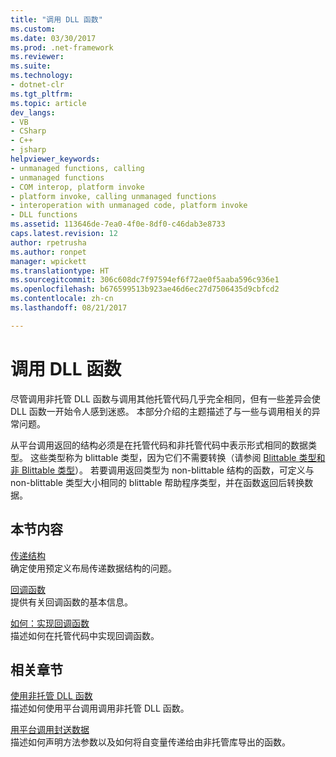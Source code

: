 ```yaml
---
title: "调用 DLL 函数"
ms.custom: 
ms.date: 03/30/2017
ms.prod: .net-framework
ms.reviewer: 
ms.suite: 
ms.technology:
- dotnet-clr
ms.tgt_pltfrm: 
ms.topic: article
dev_langs:
- VB
- CSharp
- C++
- jsharp
helpviewer_keywords:
- unmanaged functions, calling
- unmanaged functions
- COM interop, platform invoke
- platform invoke, calling unmanaged functions
- interoperation with unmanaged code, platform invoke
- DLL functions
ms.assetid: 113646de-7ea0-4f0e-8df0-c46dab3e8733
caps.latest.revision: 12
author: rpetrusha
ms.author: ronpet
manager: wpickett
ms.translationtype: HT
ms.sourcegitcommit: 306c608dc7f97594ef6f72ae0f5aaba596c936e1
ms.openlocfilehash: b676599513b923ae46d6ec27d7506435d9cbfcd2
ms.contentlocale: zh-cn
ms.lasthandoff: 08/21/2017

---
```

# <a name="calling-a-dll-function"></a>调用 DLL 函数
尽管调用非托管 DLL 函数与调用其他托管代码几乎完全相同，但有一些差异会使 DLL 函数一开始令人感到迷惑。 本部分介绍的主题描述了与一些与调用相关的异常问题。  
  
 从平台调用返回的结构必须是在托管代码和非托管代码中表示形式相同的数据类型。 这些类型称为 blittable 类型，因为它们不需要转换（请参阅 [Blittable 类型和非 Blittable 类型](../../../docs/framework/interop/blittable-and-non-blittable-types.md)）。 若要调用返回类型为 non-blittable 结构的函数，可定义与 non-blittable 类型大小相同的 blittable 帮助程序类型，并在函数返回后转换数据。  
  
## <a name="in-this-section"></a>本节内容  
 [传递结构](../../../docs/framework/interop/passing-structures.md)  
 确定使用预定义布局传递数据结构的问题。  
  
 [回调函数](../../../docs/framework/interop/callback-functions.md)  
 提供有关回调函数的基本信息。  
  
 [如何：实现回调函数](../../../docs/framework/interop/how-to-implement-callback-functions.md)  
 描述如何在托管代码中实现回调函数。  
  
## <a name="related-sections"></a>相关章节  
 [使用非托管 DLL 函数](../../../docs/framework/interop/consuming-unmanaged-dll-functions.md)  
 描述如何使用平台调用调用非托管 DLL 函数。  
  
 [用平台调用封送数据](../../../docs/framework/interop/marshaling-data-with-platform-invoke.md)  
 描述如何声明方法参数以及如何将自变量传递给由非托管库导出的函数。

